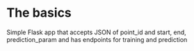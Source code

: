 # The basics
Simple Flask app that accepts JSON of point_id and start, end, prediction_param and has endpoints for training and prediction
